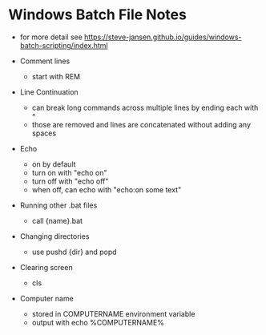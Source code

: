 # Windows Batch File Notes

- for more detail see
  <https://steve-jansen.github.io/guides/windows-batch-scripting/index.html>

- Comment lines

  - start with REM

- Line Continuation

  - can break long commands across multiple lines
    by ending each with ^
  - those are removed and lines are concatenated
    without adding any spaces

- Echo

  - on by default
  - turn on with "echo on"
  - turn off with "echo off"
  - when off, can echo with "echo:on some text"

- Running other .bat files

  - call {name}.bat

- Changing directories

  - use pushd {dir} and popd

- Clearing screen

  - cls

- Computer name
  - stored in COMPUTERNAME environment variable
  - output with echo %COMPUTERNAME%
